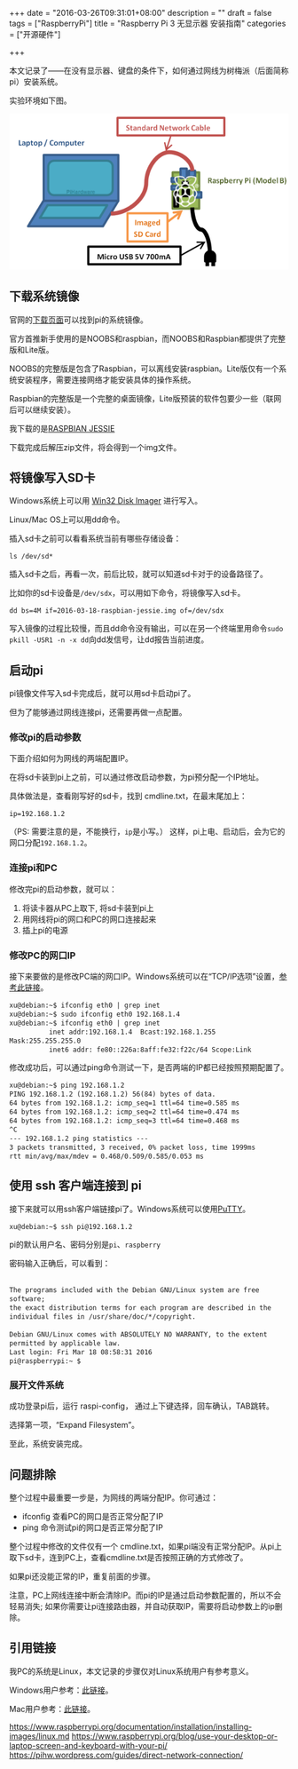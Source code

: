 +++
date = "2016-03-26T09:31:01+08:00"
description = ""
draft = false
tags = ["RaspberryPi"]
title = "Raspberry Pi 3 无显示器 安装指南"
categories = ["开源硬件"]

+++

本文记录了——在没有显示器、键盘的条件下，如何通过网线为树梅派（后面简称pi）安装系统。

实验环境如下图。

![raspberrypi-rj45-laptop](/post/2016/raspi-rj45-laptop.png)


## 下载系统镜像
官网的[下载页面](https://www.raspberrypi.org/downloads)可以找到pi的系统镜像。

官方首推新手使用的是NOOBS和raspbian，而NOOBS和Raspbian都提供了完整版和Lite版。

NOOBS的完整版是包含了Raspbian，可以离线安装raspbian。Lite版仅有一个系统安装程序，需要连接网络才能安装具体的操作系统。

Raspbian的完整版是一个完整的桌面镜像，Lite版预装的软件包要少一些（联网后可以继续安装）。

我下载的是[RASPBIAN JESSIE](http://director.downloads.raspberrypi.org/raspbian/images/raspbian-2016-03-18/2016-03-18-raspbian-jessie.zip)

下载完成后解压zip文件，将会得到一个img文件。

<!--more-->

## 将镜像写入SD卡

Windows系统上可以用 [Win32 Disk Imager](https://sourceforge.net/projects/win32diskimager/) 进行写入。

Linux/Mac OS上可以用dd命令。

插入sd卡之前可以看看系统当前有哪些存储设备：
```
ls /dev/sd*
```

插入sd卡之后，再看一次，前后比较，就可以知道sd卡对于的设备路径了。


比如你的sd卡设备是`/dev/sdx`，可以用如下命令，将镜像写入sd卡。
```
dd bs=4M if=2016-03-18-raspbian-jessie.img of=/dev/sdx
```
写入镜像的过程比较慢，而且dd命令没有输出，可以在另一个终端里用命令`sudo pkill -USR1 -n -x dd`向dd发信号，让dd报告当前进度。

## 启动pi

pi镜像文件写入sd卡完成后，就可以用sd卡启动pi了。

但为了能够通过网线连接pi，还需要再做一点配置。


### 修改pi的启动参数

下面介绍如何为网线的两端配置IP。

在将sd卡装到pi上之前，可以通过修改启动参数，为pi预分配一个IP地址。

具体做法是，查看刚写好的sd卡，找到 cmdline.txt，在最末尾加上：
```
ip=192.168.1.2
```
（PS: 需要注意的是，不能换行，`ip`是小写。）
这样，pi上电、启动后，会为它的网口分配`192.168.1.2`。


### 连接pi和PC

修改完pi的启动参数，就可以：

1. 将读卡器从PC上取下, 将sd卡装到pi上
2. 用网线将pi的网口和PC的网口连接起来
3. 插上pi的电源

### 修改PC的网口IP

接下来要做的是修改PC端的网口IP。Windows系统可以在“TCP/IP选项”设置，[参考此链接](http://www.howtogeek.com/howto/19249/how-to-assign-a-static-ip-address-in-xp-vista-or-windows-7/)。
```
xu@debian:~$ ifconfig eth0 | grep inet
xu@debian:~$ sudo ifconfig eth0 192.168.1.4
xu@debian:~$ ifconfig eth0 | grep inet
          inet addr:192.168.1.4  Bcast:192.168.1.255  Mask:255.255.255.0
          inet6 addr: fe80::226a:8aff:fe32:f22c/64 Scope:Link
```

修改成功后，可以通过ping命令测试一下，是否两端的IP都已经按照预期配置了。
```
xu@debian:~$ ping 192.168.1.2
PING 192.168.1.2 (192.168.1.2) 56(84) bytes of data.
64 bytes from 192.168.1.2: icmp_seq=1 ttl=64 time=0.585 ms
64 bytes from 192.168.1.2: icmp_seq=2 ttl=64 time=0.474 ms
64 bytes from 192.168.1.2: icmp_seq=3 ttl=64 time=0.468 ms
^C
--- 192.168.1.2 ping statistics ---
3 packets transmitted, 3 received, 0% packet loss, time 1999ms
rtt min/avg/max/mdev = 0.468/0.509/0.585/0.053 ms
```


## 使用 ssh 客户端连接到 pi

接下来就可以用ssh客户端链接pi了。Windows系统可以使用[PuTTY](http://www.chiark.greenend.org.uk/~sgtatham/putty/download.html)。
```
xu@debian:~$ ssh pi@192.168.1.2
```

pi的默认用户名、密码分别是`pi`、`raspberry`

密码输入正确后，可以看到：
```

The programs included with the Debian GNU/Linux system are free software;
the exact distribution terms for each program are described in the
individual files in /usr/share/doc/*/copyright.

Debian GNU/Linux comes with ABSOLUTELY NO WARRANTY, to the extent
permitted by applicable law.
Last login: Fri Mar 18 08:58:31 2016
pi@raspberrypi:~ $
```

### 展开文件系统

成功登录pi后，运行 raspi-config， 通过上下键选择，回车确认，TAB跳转。

选择第一项，“Expand Filesystem”。

至此，系统安装完成。


## 问题排除

整个过程中最重要一步是，为网线的两端分配IP。你可通过：

* ifconfig 查看PC的网口是否正常分配了IP
* ping 命令测试pi的网口是否正常分配了IP

整个过程中修改的文件仅有一个 cmdline.txt，如果pi端没有正常分配IP。从pi上取下sd卡，连到PC上，查看cmdline.txt是否按照正确的方式修改了。

如果pi还没能正常的IP，重复前面的步骤。

注意，PC上网线连接中断会清除IP。而pi的IP是通过启动参数配置的，所以不会轻易消失; 如果你需要让pi连接路由器，并自动获取IP，需要将启动参数上的ip删除。

## 引用链接

我PC的系统是Linux，本文记录的步骤仅对Linux系统用户有参考意义。

Windows用户参考：[此链接](http://www.circuitbasics.com/raspberry-pi-basics-setup-without-monitor-keyboard-headless-mode/)。

Mac用户参考：[此链接](https://www.raspberrypi.org/documentation/installation/installing-images/mac.md)。

https://www.raspberrypi.org/documentation/installation/installing-images/linux.md
https://www.raspberrypi.org/blog/use-your-desktop-or-laptop-screen-and-keyboard-with-your-pi/
https://pihw.wordpress.com/guides/direct-network-connection/
